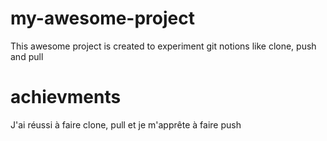 # my-awesome-project
This awesome project is created to experiment git notions like clone, push and pull

# achievments
J'ai réussi à faire clone, pull et je m'apprête à faire push

